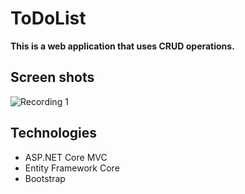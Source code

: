 # ToDoList
**This is a web application that uses CRUD operations.**
## Screen shots
![Recording  1](https://user-images.githubusercontent.com/26222501/149150156-3499210f-3313-4af4-9b86-8ef2909282d3.gif)
## Technologies
- ASP.NET Core MVC
- Entity Framework Core
- Bootstrap
